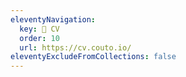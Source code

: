 ```yaml
---
eleventyNavigation:
  key: 📄 CV
  order: 10
  url: https://cv.couto.io/
eleventyExcludeFromCollections: false
---
```

